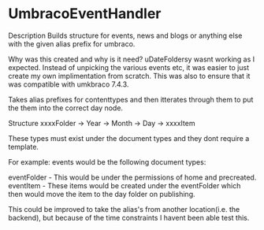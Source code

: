 # UmbracoEventHandler
Description
Builds structure for events, news and blogs or anything else with the given alias prefix for umbraco.

Why was this created and why is it need?
uDateFoldersy wasnt working as I expected.  Instead of unpicking the various events etc, it was easier to just create my own implimentation from scratch.  This was also to ensure that it was compatible with umkbraco 7.4.3.

Takes alias prefixes for contenttypes and then itterates through them to put the them into the correct day node.

Structure
xxxxFolder -> Year -> Month -> Day -> xxxxItem

These types must exist under the document types and they dont require a template.

For example:
events would be the following document types:

eventFolder - This would be under the permissions of home and precreated.
eventItem - These items would be created under the eventFolder which then would move the item to the day folder on publishing.

This could be improved to take the alias's from another location(i.e. the backend), but because of the time constraints I havent been able test this. 
